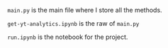 `main.py` is the main file where I store all the methods.
<br>

`get-yt-analytics.ipynb` is the raw of `main.py` 

`run.ipynb` is the notebook for the project.